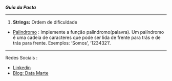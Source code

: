__*Guia da Pasta*__

---

1. __Strings:__ 
 Ordem de dificuldade 
 
* [Palindromo](https://github.com/Gabrielmarcial/Dominando_Python/blob/main/Strings/Polimedro.py) : Implemente a função palindromo(palavra). Um palíndromo é uma cadeia de caracteres que pode ser lida de frente para trás e de trás para frente. Exemplos: ‘Somos’, ‘1234321’.



---

Redes Sociais :

- [Linkedin](https://www.linkedin.com/in/gabriel-marcial-6ba93a1a1/)
- [Blog: Data Marte](https://datamarte.com/)
